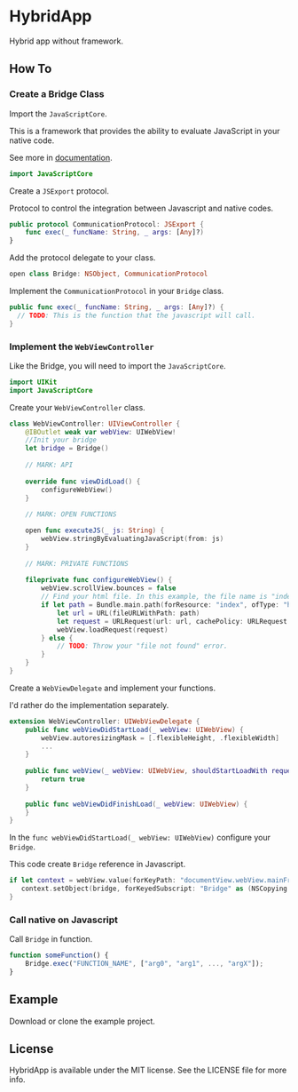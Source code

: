 # HybridApp
Hybrid app without framework.
## How To
### Create a Bridge Class
Import the `JavaScriptCore`.

This is a framework that provides the ability to evaluate JavaScript in your native code.

See more in [documentation](https://developer.apple.com/documentation/javascriptcore).
```swift
import JavaScriptCore
```
Create a `JSExport` protocol.

Protocol to control the integration between Javascript and native codes.
```swift
public protocol CommunicationProtocol: JSExport {
    func exec(_ funcName: String, _ args: [Any]?)
}
```
Add the protocol delegate to your class.
```swift
open class Bridge: NSObject, CommunicationProtocol
```
Implement the `CommunicationProtocol` in your `Bridge` class.
```swift
public func exec(_ funcName: String, _ args: [Any]?) {
  // TODO: This is the function that the javascript will call.
}
```
### Implement the `WebViewController`
Like the Bridge, you will need to import the `JavaScriptCore`. 
```swift
import UIKit
import JavaScriptCore
```
Create your `WebViewController` class.
```swift
class WebViewController: UIViewController {
    @IBOutlet weak var webView: UIWebView!
    //Init your bridge
    let bridge = Bridge()
    
    // MARK: API
    
    override func viewDidLoad() {
        configureWebView()
    }
    
    // MARK: OPEN FUNCTIONS

    open func executeJS(_ js: String) {
        webView.stringByEvaluatingJavaScript(from: js)
    }
    
    // MARK: PRIVATE FUNCTIONS
    
    fileprivate func configureWebView() {
        webView.scrollView.bounces = false
        // Find your html file. In this example, the file name is "index.html"
        if let path = Bundle.main.path(forResource: "index", ofType: "html") {
            let url = URL(fileURLWithPath: path)
            let request = URLRequest(url: url, cachePolicy: URLRequest.CachePolicy.useProtocolCachePolicy, timeoutInterval: 20.0)
            webView.loadRequest(request)
        } else {
            // TODO: Throw your "file not found" error.
        }
    }
}
```
Create a `WebViewDelegate` and implement your functions.

I'd rather do the implementation separately.
```swift
extension WebViewController: UIWebViewDelegate {
    public func webViewDidStartLoad(_ webView: UIWebView) {
        webView.autoresizingMask = [.flexibleHeight, .flexibleWidth]
        ...
    }
    
    public func webView(_ webView: UIWebView, shouldStartLoadWith request: URLRequest, navigationType: UIWebViewNavigationType) -> Bool {
        return true
    }
    
    public func webViewDidFinishLoad(_ webView: UIWebView) {
    }
}
```
In the `func webViewDidStartLoad(_ webView: UIWebView)` configure your `Bridge`.

This code create `Bridge` reference in Javascript.
```swift
if let context = webView.value(forKeyPath: "documentView.webView.mainFrame.javaScriptContext") as? JSContext {
   context.setObject(bridge, forKeyedSubscript: "Bridge" as (NSCopying & NSObjectProtocol)!)
}
```
### Call native on Javascript
Call `Bridge` in function.
```javascript
function someFunction() {
    Bridge.exec("FUNCTION_NAME", ["arg0", "arg1", ..., "argX"]);
}
```
## Example
Download or clone the example project.
## License
HybridApp is available under the MIT license. See the LICENSE file for more info.

